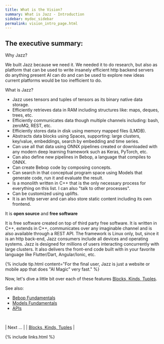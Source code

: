 ```yaml
---
title: What is the Vision?
summary: What is Jazz - Introduction
sidebar: mydoc_sidebar
permalink: vision_intro_page.html
---
```


## The executive summary:

Why Jazz?

We built Jazz because we need it. We needed it to do research, but also as platform that can be used to write insanely efficient
http backend servers do anything present AI can do and can be used to explore new ideas current platforms would be too inefficient to do.


What is Jazz?

 - Jazz uses tensors and tuples of tensors as its binary native data storage.
 - Efficiently retrieves data in RAM including structures like: maps, deques, trees, etc.
 - Efficiently communicates data though multiple channels including: bash, zeroMQ, REST, etc.
 - Efficiently stores data in disk using memory mapped files (LMDB).
 - Abstracts data blocks using Spaces, supporting: large clusters, key/value, embeddings, search by embedding and time series.
 - Can use all that data using ONNX pipelines created or downloaded with any modern deep learning framework such as Keras, PyTorch, etc.
 - Can also define new pipelines in Bebop, a language that compiles to ONNX.
 - Can create Bebop code by composing concepts.
 - Can search in that conceptual program space using Models that generate code, run it and evaluate the result.
 - Is a monolith written in C++ that is the only necessary process for everything on this list. I can also "talk to other processes".
 - Can be customized using uplifts.
 - It is an http server and can also store static content including its own frontend.

It is **open source** and **free software**

It is free software created on top of third party free software. It is written in C++, extends in C++, communicates over any imaginable
channel and is also available through a REST API. The framework is Linux only, but, since it is an http back-end, Jazz consumers include
all devices and operating systems. Jazz is designed for millions of users interacting concurrently with large clusters. It also delivers
the front-end code built with in your favorite language like Flutter/Dart, Angular/Ionic, etc.

{% include tip.html content="For the final user, Jazz is just a website or mobile app that does \"AI Magic\" very fast." %}

Now, let's dive a little bit over each of these features [Blocks, Kinds, Tuples](vision_elements_block_kind_etc.html).


See also:

* [Bebop Fundamentals](bop_introduction.html)
* [Models Fundamentals](models_introduction.html)
* [APIs](api_ref_intro.html)

<br/>

| <span class="label label-info">Next ...</span> |
| [Blocks, Kinds, Tuples](vision_elements_block_kind_etc.html) |

{% include links.html %}
